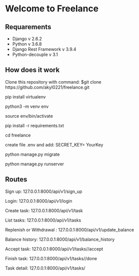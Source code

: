 <h1>Welcome to Freelance</h1>
<h2>Requarements</h2>
<ul>
  <li>Django v 2.6.2</li>
  <li>Python v 3.6.8</li>
  <li>Django Rest Framework v 3.9.4</li>
  <li>Python-decouple v 3.1</li>
</ul>
<h2>How does it work</h2>
<p>Clone this repository with command: $git clone https://github.com/akyl0221/freelance.git</p>
<p>pip install virtualenv<p/>
<p>python3 -m venv env<p/>
<p>source env/bin/activate<p/>
<p>pip install -r requirements.txt<p/>
<p>cd freelance</p>
<p>create file .env and add: SECRET_KEY= YourKey</p>
<p>python manage.py migrate</p>
<p>python manage.py runserver</p>
<h2>Routes</h2>
<p>Sign up: 127.0.0.1:8000/api/v1/sign_up</p>
<p>Login: 127.0.0.1:8000/api/v1/login</p>
<p>Create task: 127.0.0.1:8000/api/v1/task</p>
<p>List tasks: 127.0.0.1:8000/api/v1/tasks</p>
<p>Replenish or Withdrawal : 127.0.0.1:8000/api/v1/update_balance</p>
<p>Balance history: 127.0.0.1:8000/api/v1/balance_history</p>
<p>Accept task: 127.0.0.1:8000/api/v1/tasks/<int:pk>/accept</p>
<p>Finish task: 127.0.0.1:8000/api/v1/tasks/<int:pk>/done</p>
<p>Task detail: 127.0.0.1:8000/api/v1/tasks/<int:pk></p>
  
